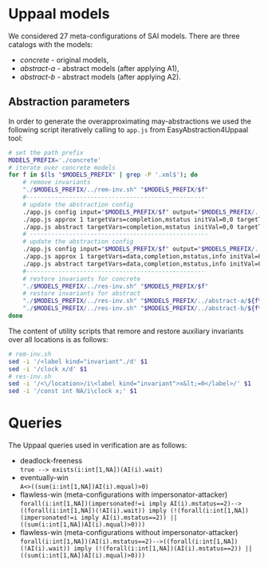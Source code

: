 # Uppaal models

We considered 27 meta-configurations of SAI models.
There are three catalogs with the models:
* *concrete* - original models,
* *abstract-a* - abstract models (after applying A1),
* *abstract-b* - abstract models (after applying A2).

## Abstraction parameters

In order to generate the overapproximating may-abstractions we used the following script iteratively calling to `app.js` from EasyAbstraction4Uppaal tool:
```sh
# set the path prefix
MODELS_PREFIX='./concrete'
# iterate over concrete models
for f in $(ls "$MODELS_PREFIX" | grep -P '.xml$'); do
    # remove invariants
    "./$MODELS_PREFIX/../rem-inv.sh" "$MODELS_PREFIX/$f"
    #--------------------------------------------------
    # update the abstraction config
    ./app.js config input="$MODELS_PREFIX/$f" output="$MODELS_PREFIX/../abstract-a/${f%.xml}-abstract-a.xml" dmap="$MODELS_PREFIX/../misc/d-a-${f%.xml}.txt"
    ./app.js approx 1 targetVars=completion,mstatus initVal=0,0 targetTemplate=AI 
    ./app.js abstract targetVars=completion,mstatus initVal=0,0 targetTemplate=AI 
    # --------------------------------------------------
    # update the abstraction config
    ./app.js config input="$MODELS_PREFIX/$f" output="$MODELS_PREFIX/../abstract-b/${f%.xml}-abstract-b.xml" dmap="$MODELS_PREFIX/../misc/d-b-${f%.xml}.txt"
    ./app.js approx 1 targetVars=data,completion,mstatus,info initVal=0,0,0,0 targetTemplate=AI 
    ./app.js abstract targetVars=data,completion,mstatus,info initVal=0,0,0,0 targetTemplate=AI 
    #--------------------------------------------------
    # restore invariants for concrete
    "./$MODELS_PREFIX/../res-inv.sh" "$MODELS_PREFIX/$f"
    # restore invariants for abstract
    "./$MODELS_PREFIX/../res-inv.sh" "$MODELS_PREFIX/../abstract-a/${f%.xml}-abstract-a.xml"
    "./$MODELS_PREFIX/../res-inv.sh" "$MODELS_PREFIX/../abstract-b/${f%.xml}-abstract-b.xml"
done
```

The content of utility scripts that remore and restore auxiliary invariants over all locations is as follows:
```sh
# rem-inv.sh
sed -i '/<label kind="invariant"./d' $1
sed -i '/clock x/d' $1
# res-inv.sh
sed -i '/<\/location>/i\<label kind="invariant">x&lt;=0</label>/' $1
sed -i '/const int NA/i\clock x;' $1
```


# Queries

The Uppaal queries used in verification are as follows:
* deadlock-freeness  
`true --> exists(i:int[1,NA])(AI(i).wait)`
* eventually-win  
`A<>((sum(i:int[1,NA])AI(i).mqual)>0)`
* flawless-win (meta-configurations with impersonator-attacker)  
`forall(i:int[1,NA])(impersonated!=i imply AI(i).mstatus==2)-->((forall(i:int[1,NA])(!AI(i).wait)) imply (!(forall(i:int[1,NA])(impersonated!=i imply AI(i).mstatus==2)) || ((sum(i:int[1,NA])AI(i).mqual)>0)))`
* flawless-win (meta-configurations without impersonator-attacker)  
`forall(i:int[1,NA])(AI(i).mstatus==2)-->((forall(i:int[1,NA])(!AI(i).wait)) imply (!(forall(i:int[1,NA])(AI(i).mstatus==2)) || ((sum(i:int[1,NA])AI(i).mqual)>0)))`
